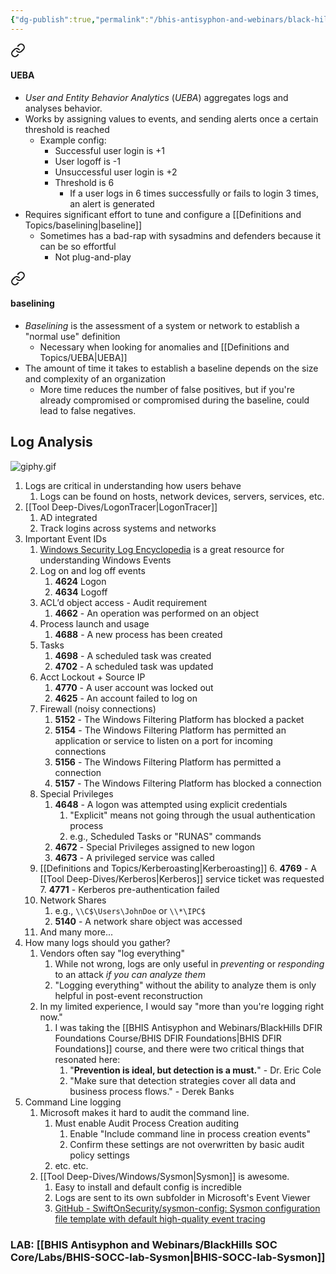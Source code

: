 ```yaml
---
{"dg-publish":true,"permalink":"/bhis-antisyphon-and-webinars/black-hills-soc-core/topics/socc-07-user-and-entity-behavior-analytics/"}
---
```




<div class="transclusion internal-embed is-loaded"><a class="markdown-embed-link" href="/definitions-and-topics/ueba/#ueba" aria-label="Open link"><svg xmlns="http://www.w3.org/2000/svg" width="24" height="24" viewBox="0 0 24 24" fill="none" stroke="currentColor" stroke-width="2" stroke-linecap="round" stroke-linejoin="round" class="svg-icon lucide-link"><path d="M10 13a5 5 0 0 0 7.54.54l3-3a5 5 0 0 0-7.07-7.07l-1.72 1.71"></path><path d="M14 11a5 5 0 0 0-7.54-.54l-3 3a5 5 0 0 0 7.07 7.07l1.71-1.71"></path></svg></a><div class="markdown-embed">



#### UEBA
- *User and Entity Behavior Analytics* (*UEBA*) aggregates logs and analyses behavior.
- Works by assigning values to events, and sending alerts once a certain threshold is reached
	- Example config:
		- Successful user login is +1
		- User logoff is -1
		- Unsuccessful user login is +2
		- Threshold is 6
			- If a user logs in 6 times successfully or fails to login 3 times, an alert is generated
- Requires significant effort to tune and configure a [[Definitions and Topics/baselining\|baseline]]
	- Sometimes has a bad-rap with sysadmins and defenders because it can be so effortful
		- Not plug-and-play






</div></div>


<div class="transclusion internal-embed is-loaded"><a class="markdown-embed-link" href="/definitions-and-topics/baselining/#baselining" aria-label="Open link"><svg xmlns="http://www.w3.org/2000/svg" width="24" height="24" viewBox="0 0 24 24" fill="none" stroke="currentColor" stroke-width="2" stroke-linecap="round" stroke-linejoin="round" class="svg-icon lucide-link"><path d="M10 13a5 5 0 0 0 7.54.54l3-3a5 5 0 0 0-7.07-7.07l-1.72 1.71"></path><path d="M14 11a5 5 0 0 0-7.54-.54l-3 3a5 5 0 0 0 7.07 7.07l1.71-1.71"></path></svg></a><div class="markdown-embed">



#### baselining
- *Baselining* is the assessment of a system or network to establish a "normal use" definition
	- Necessary when looking for anomalies and [[Definitions and Topics/UEBA\|UEBA]]
- The amount of time it takes to establish a baseline depends on the size and complexity of an organization
	- More time reduces the number of false positives, but if you're already compromised or compromised during the baseline, could lead to false negatives.







</div></div>


## Log Analysis
![giphy.gif](/img/user/Attachments/giphy.gif)
1. Logs are critical in understanding how users behave
	1. Logs can be found on hosts, network devices, servers, services, etc.
2. [[Tool Deep-Dives/LogonTracer\|LogonTracer]]
	1. AD integrated
	2. Track logins across systems and networks
3. Important Event IDs
	1. [Windows Security Log Encyclopedia](https://www.ultimatewindowssecurity.com/securitylog/encyclopedia/default.aspx) is a great resource for understanding Windows Events
	2. Log on and log off events
		1. **4624** Logon
		2. **4634** Logoff
	3. ACL’d object access - Audit requirement
		1. **4662** - An operation was performed on an object
	4. Process launch and usage
		1. **4688** - A new process has been created
	5. Tasks
		1. **4698** - A scheduled task was created
		2. **4702** - A scheduled task was updated
	6. Acct Lockout + Source IP
		1. **4770** - A user account was locked out
		2. **4625** - An account failed to log on
	7. Firewall (noisy connections)
		1. **5152** - The Windows Filtering Platform has blocked a packet
		2. **5154** - The Windows Filtering Platform has permitted an application or service to listen on a port for incoming connections
		3. **5156** - The Windows Filtering Platform has permitted a connection
		4. **5157** - The Windows Filtering Platform has blocked a connection
	9. Special Privileges
		1. **4648** - A logon was attempted using explicit credentials
			1. "Explicit" means not going through the usual authentication process
			2. e.g., Scheduled Tasks or "RUNAS" commands
		2. **4672** - Special Privileges assigned to new logon
		3. **4673** - A privileged service was called
	10. [[Definitions and Topics/Kerberoasting\|Kerberoasting]]
		6. **4769** - A [[Tool Deep-Dives/Kerberos\|Kerberos]] service ticket was requested
		7. **4771** - Kerberos pre-authentication failed
	11. Network Shares
		1. e.g., `\\C$\Users\JohnDoe` or `\\*\IPC$`
		2. **5140** - A network share object was accessed
	13. And many more...
4. How many logs should you gather?
	1. Vendors often say "log everything"
		1. While not wrong, logs are only useful in *preventing* or *responding* to an attack *if you can analyze them*
		2. "Logging everything" without the ability to analyze them is only helpful in post-event reconstruction
	2. In my limited experience, I would say "more than you're logging right now."
		1. I was taking the [[BHIS Antisyphon and Webinars/BlackHills DFIR Foundations Course/BHIS DFIR Foundations\|BHIS DFIR Foundations]] course, and there were two critical things that resonated here:
			1. "**Prevention is ideal, but detection is a must.**" - Dr. Eric Cole
			2. "Make sure that detection strategies cover all data and business process flows." - Derek Banks
5. Command Line logging
	1. Microsoft makes it hard to audit the command line.
		1. Must enable Audit Process Creation auditing
			1. Enable "Include command line in process creation events"
			2. Confirm these settings are not overwritten by basic audit policy settings
		2. etc. etc.
	2. [[Tool Deep-Dives/Windows/Sysmon\|Sysmon]] is awesome.
		1. Easy to install and default config is incredible
		2. Logs are sent to its own subfolder in Microsoft's Event Viewer
		3. [GitHub - SwiftOnSecurity/sysmon-config: Sysmon configuration file template with default high-quality event tracing](https://github.com/SwiftOnSecurity/sysmon-config)

### LAB: [[BHIS Antisyphon and Webinars/BlackHills SOC Core/Labs/BHIS-SOCC-lab-Sysmon\|BHIS-SOCC-lab-Sysmon]]
